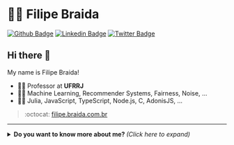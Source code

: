 # :man_technologist: Filipe Braida

[![Github Badge](https://img.shields.io/badge/-Github-000?style=flat-square&logo=Github&logoColor=white&link=https://github.com/filipebraida)](https://github.com/filipebraida)
[![Linkedin Badge](https://img.shields.io/badge/-LinkedIn-blue?style=flat-square&logo=Linkedin&logoColor=white&link=https://www.linkedin.com/in/filipe-braida-do-carmo-52321738)](https://www.linkedin.com/in/filipe-braida-do-carmo-52321738)
[![Twitter Badge](https://img.shields.io/badge/-Twitter-1ca0f1?style=flat-square&labelColor=1ca0f1&logo=twitter&logoColor=white&link=https://twitter.com/filipebraida)](https://twitter.com/filipebraida)

## Hi there 👋

My name is Filipe Braida!

- :office_worker: Professor at **UFRRJ**
- :man_scientist: Machine Learning, Recommender Systems, Fairness, Noise, ...
- :man_technologist: Julia, JavaScript, TypeScript, Node.js, C, AdonisJS, ...

> :octocat: [filipe.braida.com.br](http://filipe.braida.com.br)

---

<details>
  <summary> <b> Do you want to know more about me? </b> <i> (Click here to expand) </i> </summary>
  <br>

  [![Github Status](https://github-readme-stats.vercel.app/api?username=filipebraida&show_icons=true&title_color=fff&icon_color=79ff97&text_color=9f9f9f&bg_color=151515)](https://github.com/filipebraida/filipebraida)

</details>
